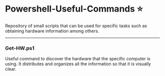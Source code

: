 # Powershell-Useful-Commands ⭐
Repository of small scripts that can be used for specific tasks such as obtaining hardware information among others.

---
### Get-HW.ps1
Useful command to discover the hardware that the specific computer is using.
It distributes and organizes all the information so that it is visually clear.
